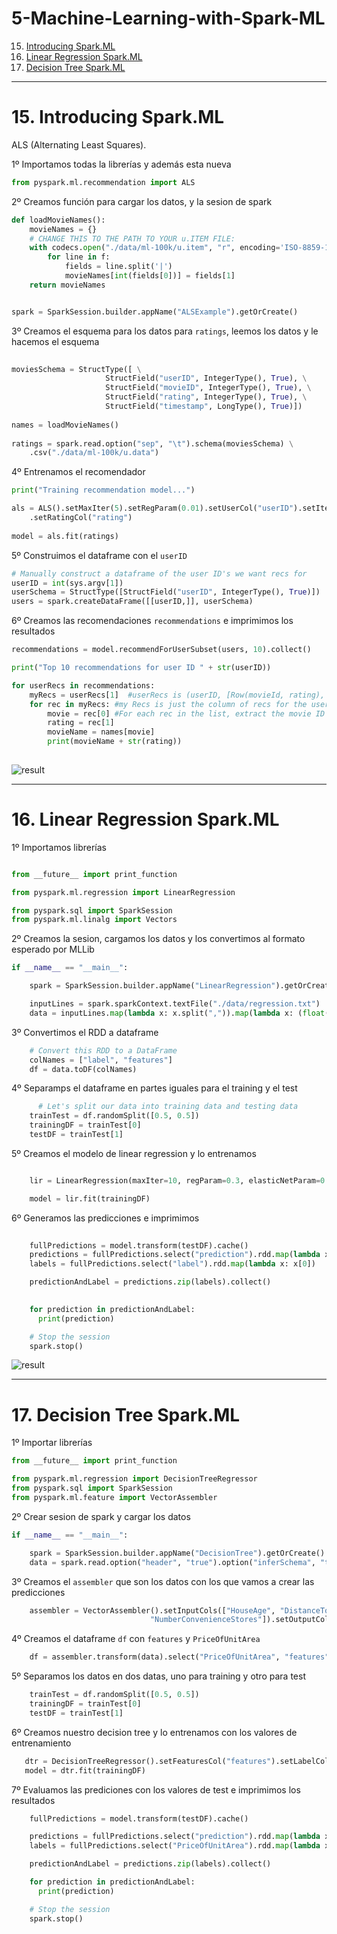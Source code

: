 # 5-Machine-Learning-with-Spark-ML
15. [Introducing Spark.ML](#schema15)
16. [Linear Regression Spark.ML](#schema16)
17. [Decision Tree Spark.ML](#schema17)



<hr>

<a name="schema15"></a>

# 15. Introducing Spark.ML

ALS (Alternating Least Squares).

1º Importamos todas la librerías y además esta nueva
~~~python
from pyspark.ml.recommendation import ALS
~~~
2º Creamos función para cargar los datos, y la sesion de spark

~~~python
def loadMovieNames():
    movieNames = {}
    # CHANGE THIS TO THE PATH TO YOUR u.ITEM FILE:
    with codecs.open("./data/ml-100k/u.item", "r", encoding='ISO-8859-1', errors='ignore') as f:
        for line in f:
            fields = line.split('|')
            movieNames[int(fields[0])] = fields[1]
    return movieNames


spark = SparkSession.builder.appName("ALSExample").getOrCreate()
~~~
3º Creamos el esquema para los datos para `ratings`, leemos los datos y le hacemos el esquema
~~~python
    
moviesSchema = StructType([ \
                     StructField("userID", IntegerType(), True), \
                     StructField("movieID", IntegerType(), True), \
                     StructField("rating", IntegerType(), True), \
                     StructField("timestamp", LongType(), True)])
    
names = loadMovieNames()
    
ratings = spark.read.option("sep", "\t").schema(moviesSchema) \
    .csv("./data/ml-100k/u.data")
~~~
4º Entrenamos el recomendador
~~~python    
print("Training recommendation model...")

als = ALS().setMaxIter(5).setRegParam(0.01).setUserCol("userID").setItemCol("movieID") \
    .setRatingCol("rating")
    
model = als.fit(ratings)
~~~
5º Construimos el dataframe con el `userID`
~~~python
# Manually construct a dataframe of the user ID's we want recs for
userID = int(sys.argv[1])
userSchema = StructType([StructField("userID", IntegerType(), True)])
users = spark.createDataFrame([[userID,]], userSchema)
~~~
6º Creamos las recomendaciones  `recommendations` e imprimimos los resultados
~~~python
recommendations = model.recommendForUserSubset(users, 10).collect()

print("Top 10 recommendations for user ID " + str(userID))

for userRecs in recommendations:
    myRecs = userRecs[1]  #userRecs is (userID, [Row(movieId, rating), Row(movieID, rating)...])
    for rec in myRecs: #my Recs is just the column of recs for the user
        movie = rec[0] #For each rec in the list, extract the movie ID and rating
        rating = rec[1]
        movieName = names[movie]
        print(movieName + str(rating))
        
~~~

![result](./image/018.png)

<hr>

<a name="schema16"></a>

# 16. Linear Regression Spark.ML
1º Importamos librerías
~~~python

from __future__ import print_function

from pyspark.ml.regression import LinearRegression

from pyspark.sql import SparkSession
from pyspark.ml.linalg import Vectors
~~~
2º Creamos la sesion, cargamos los datos y los convertimos al formato esperado por MLLib
~~~Python
if __name__ == "__main__":

    spark = SparkSession.builder.appName("LinearRegression").getOrCreate()

    inputLines = spark.sparkContext.textFile("./data/regression.txt")
    data = inputLines.map(lambda x: x.split(",")).map(lambda x: (float(x[0]), Vectors.dense(float(x[1]))))
~~~
3º Convertimos el RDD a dataframe
~~~python
    # Convert this RDD to a DataFrame
    colNames = ["label", "features"]
    df = data.toDF(colNames)
~~~ 
4º Separamps el dataframe en partes iguales para el training y el test
~~~python
      # Let's split our data into training data and testing data
    trainTest = df.randomSplit([0.5, 0.5])
    trainingDF = trainTest[0]
    testDF = trainTest[1]
~~~
5º Creamos el modelo de linear regression y lo entrenamos
~~~python

    lir = LinearRegression(maxIter=10, regParam=0.3, elasticNetParam=0.8)

    model = lir.fit(trainingDF)
~~~
6º Generamos las predicciones e imprimimos
~~~python
    
    fullPredictions = model.transform(testDF).cache()
    predictions = fullPredictions.select("prediction").rdd.map(lambda x: x[0])
    labels = fullPredictions.select("label").rdd.map(lambda x: x[0])

    predictionAndLabel = predictions.zip(labels).collect()

    
    for prediction in predictionAndLabel:
      print(prediction)

    # Stop the session
    spark.stop()
~~~
![result](./image/019.png)



<hr>

<a name="schema17"></a>

# 17. Decision Tree Spark.ML
1º Importar librerías

~~~python
from __future__ import print_function

from pyspark.ml.regression import DecisionTreeRegressor
from pyspark.sql import SparkSession
from pyspark.ml.feature import VectorAssembler
~~~
2º Crear sesion de spark y cargar los datos
~~~python
if __name__ == "__main__":

    spark = SparkSession.builder.appName("DecisionTree").getOrCreate()
    data = spark.read.option("header", "true").option("inferSchema", "true").csv("./data/realestate.csv")
~~~
3º Creamos el `assembler` que son los datos con los que vamos a crear las predicciones
~~~python
    assembler = VectorAssembler().setInputCols(["HouseAge", "DistanceToMRT", \
                               "NumberConvenienceStores"]).setOutputCol("features")
~~~
4º Creamos el dataframe `df` con `features` y `PriceOfUnitArea`
~~~python   
    df = assembler.transform(data).select("PriceOfUnitArea", "features")
~~~
5º Separamos los datos en dos datas, uno para training y otro para test
~~~python
    trainTest = df.randomSplit([0.5, 0.5])
    trainingDF = trainTest[0]
    testDF = trainTest[1]
~~~
6º Creamos nuestro decision tree y lo entrenamos con los valores de entrenamiento
~~~python
   dtr = DecisionTreeRegressor().setFeaturesCol("features").setLabelCol("PriceOfUnitArea")
   model = dtr.fit(trainingDF)
~~~
7º Evaluamos las prediciones con los valores de test e imprimimos los resultados
~~~python
    fullPredictions = model.transform(testDF).cache()

    predictions = fullPredictions.select("prediction").rdd.map(lambda x: x[0])
    labels = fullPredictions.select("PriceOfUnitArea").rdd.map(lambda x: x[0])

    predictionAndLabel = predictions.zip(labels).collect()

    for prediction in predictionAndLabel:
      print(prediction)

    # Stop the session
    spark.stop()
~~~